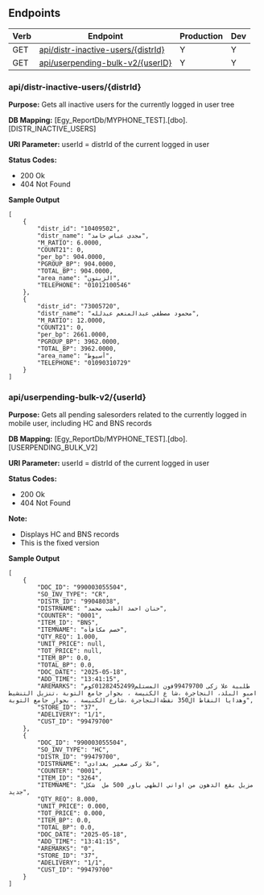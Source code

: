 ## Endpoints
| Verb | Endpoint | Production | Dev |
|------|----------|------------|-----|
| GET | [api/distr-inactive-users/{distrId}](#apidistr-inactive-usersdistrid) | Y | Y |
| GET | [api/userpending-bulk-v2/{userID}](#apiuserpending-bulk-v2userid) | Y | Y |


### api/distr-inactive-users/{distrId}
**Purpose:** Gets all inactive users for the currently logged in user tree

**DB Mapping:** [Egy_ReportDb/MYPHONE_TEST].[dbo].[DISTR_INACTIVE_USERS]

**URI Parameter:** userId = distrId of the current logged in user

**Status Codes:** 

- 200 Ok
- 404 Not Found


**Sample Output** 
```
[
    {
        "distr_id": "10409502",
        "distr_name": "مجدى عباس حامد",
        "M_RATIO": 6.0000,
        "COUNT21": 0,
        "per_bp": 904.0000,
        "PGROUP_BP": 904.0000,
        "TOTAL_BP": 904.0000,
        "area_name": "الزيتون",
        "TELEPHONE": "01012100546"
    },
    {
        "distr_id": "73005720",
        "distr_name": "محمود مصطفي عبدالمنعم عبدلله",
        "M_RATIO": 12.0000,
        "COUNT21": 0,
        "per_bp": 2661.0000,
        "PGROUP_BP": 3962.0000,
        "TOTAL_BP": 3962.0000,
        "area_name": "أسيوط",
        "TELEPHONE": "01090310729"
    }
]

```


### api/userpending-bulk-v2/{userId}

**Purpose:** Gets all pending salesorders related to the currently logged in mobile user, including HC and BNS records

**DB Mapping:** [Egy_ReportDb/MYPHONE_TEST].[dbo].[USERPENDING_BULK_V2]

**URI Parameter:** userId = distrId of the current logged in user

**Status Codes:** 

- 200 Ok
- 404 Not Found

**Note:** 
- Displays HC and BNS records
- This is the fixed version

**Sample Output** 
```
[
    {
        "DOC_ID": "990003055504",
        "SO_INV_TYPE": "CR",
        "DISTR_ID": "99048038",
        "DISTRNAME": "حنان احمد الطيب محمد",
        "COUNTER": "0001",
        "ITEM_ID": "BNS",
        "ITEMNAME": "خصم مكافأه",
        "QTY_REQ": 1.000,
        "UNIT_PRICE": null,
        "TOT_PRICE": null,
        "ITEM_BP": 0.0,
        "TOTAL_BP": 0.0,
        "DOC_DATE": "2025-05-18",
        "ADD_TIME": "13:41:15",
        "AREMARKS": "طلبية علا زكى 99479700فون المستلم01282452499كوم امبو البلد، النجاجرة ،شا ع الكنيسة ، بجوار جامع التوبة ،تنزيل التنشيط وهدايا النقاط ال350 نقطةالنجاجرة ،شارع الكنيسة ، بجوار جامع التوبة",
        "STORE_ID": "37",
        "ADELIVERY": "1/1",
        "CUST_ID": "99479700"
    },
    {
        "DOC_ID": "990003055504",
        "SO_INV_TYPE": "HC",
        "DISTR_ID": "99479700",
        "DISTRNAME": "علا زكى صغير بغدادى",
        "COUNTER": "0001",
        "ITEM_ID": "3264",
        "ITEMNAME": "مزيل بقع الدهون من اواني الطهي باور 500 مل  شكل جديد",
        "QTY_REQ": 8.000,
        "UNIT_PRICE": 0.000,
        "TOT_PRICE": 0.000,
        "ITEM_BP": 0.0,
        "TOTAL_BP": 0.0,
        "DOC_DATE": "2025-05-18",
        "ADD_TIME": "13:41:15",
        "AREMARKS": "0",
        "STORE_ID": "37",
        "ADELIVERY": "1/1",
        "CUST_ID": "99479700"
    }
]
```
